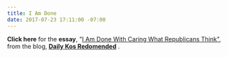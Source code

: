 ```yaml
---
title: I Am Done
date: 2017-07-23 17:11:00 -07:00
---
```


**Click here** for the **essay**, "[I Am Done With Caring What Republicans Think"](https://www.dailykos.com/stories/2017/7/22/1683096/-I-Am-Done-With-Caring-What-Republicans-Think?detail=emaildkre), from the blog, [**Daily Kos Redomended**](https://www.dailykos.com/news/Recommended) .

